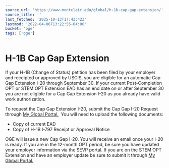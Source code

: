 ```yaml
---
source_url: 'https://www.montclair.edu/global/h-1b-cap-gap-extension/'
source_title: ''
last_fetched: '2025-10-13T17:43:42Z'
lastmod: '2022-04-06T13:22:55-04:00'
bucket: 'oge'
tags: ['oge']
---
```


# H-1B Cap Gap Extension

If your H-1B (Change of Status) petition has been filed by your employer and receipted or approved by USCIS, you are eligible for an automatic Cap Gap Extension I-20 through September 30. If your current Post-Completion OPT or STEM OPT Extension EAD has an end date on or after September 30 you are not eligible for a Cap Gap Extension I-20 as you already have valid work authorization.

To request the Cap Gap Extension I-20, submit the Cap Gap I-20 Request through [My Global Portal.](https://montclair-isss.terradotta.com/index.cfm?FuseAction=Security.AngLogin)  You will need to upload the following documents:

* Copy of current EAD
* Copy of H-1B I-797 Receipt or Approval Notice

OGE will issue a new Cap Gap I-20. You will receive an email once your I-20 is ready. If you are in the 12-month OPT period, be sure you have updated your employer information via the SEVP portal. If you are on the STEM OPT Extension and have an employer update be sure to submit it through [My Global Portal.](https://montclair-isss.terradotta.com/index.cfm?FuseAction=Security.AngLogin)